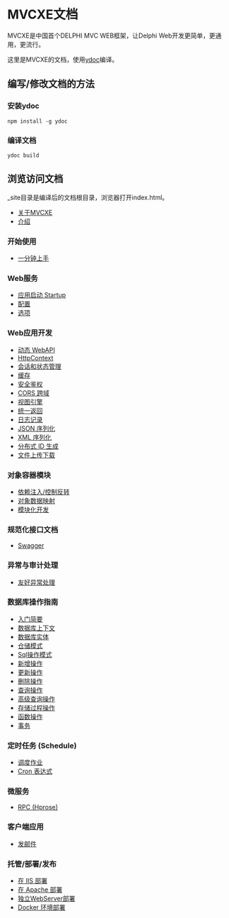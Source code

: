 # MVCXE文档

MVCXE是中国首个DELPHI MVC WEB框架，让Delphi Web开发更简单，更通用，更流行。

这里是MVCXE的文档，使用[ydoc](https://github.com/YMFE/ydoc)编译。

## 编写/修改文档的方法

### 安装ydoc
```
npm install -g ydoc
```

### 编译文档
```
ydoc build
```

## 浏览访问文档
_site目录是编译后的文档根目录，浏览器打开index.html。

* [关于MVCXE](./docs/docs/index.md)
* [介绍](./docs/docs/intro.md#)

### 开始使用

* [一分钟上手](./docs/docs/installation.md)

### Web服务
* [应用启动 Startup](./docs/docs/appstartup.md)
* [配置](./docs/docs/configuration.md)
* [选项](./docs/docs/options.md)

### Web应用开发
* [动态 WebAPI](./docs/docs/dynamic-api-controller.md)
* [HttpContext](./docs/docs/httpcontext.md)
* [会话和状态管理](./docs/docs/sesssion-state.md)
* [缓存](./docs/docs/cache.md)
* [安全鉴权](./docs/docs/auth-control.md)
* [CORS 跨域](./docs/docs/cors.md)
* [视图引擎](./docs/docs/view-engine.md)
* [统一返回](./docs/docs/action-result.md)
* [日志记录](./docs/docs/logging.md)
* [JSON 序列化](./docs/docs/json-serialization.md)
* [XML 序列化](./docs/docs/xml-serialization.md)
* [分布式 ID 生成](./docs/docs/idgenerator.md)
* [文件上传下载](./docs/docs/upload-download.md)

### 对象容器模块
* [依赖注入/控制反转](./docs/docs/dependency-injection.md)
* [对象数据映射](./docs/docs/object-mapper.md)
* [模块化开发](./docs/docs/module-dev.md)

### 规范化接口文档
* [Swagger](./docs/docs/specification-document.md)

### 异常与审计处理
* [友好异常处理](./docs/docs/friendly-exception.md)

### 数据库操作指南
* [入门简要](./docs/docs/dbcontext-start.md)
* [数据库上下文](./docs/docs/dbcontext.md)
* [数据库实体](./docs/docs/entity.md)
* [仓储模式](./docs/docs/dbcontext-repository.md)
* [Sql操作模式](./docs/docs/dbcontext-db.md)
* [新增操作](./docs/docs/dbcontext-add.md)
* [更新操作](./docs/docs/dbcontext-update.md)
* [删除操作](./docs/docs/dbcontext-delete.md)
* [查询操作](./docs/docs/dbcontext-query.md)
* [高级查询操作](./docs/docs/dbcontext-hight-query.md)
* [存储过程操作](./docs/docs/dbcontext-proc.md)
* [函数操作](./docs/docs/dbcontext-function.md)
* [事务](./docs/docs/tran.md)

### 定时任务 (Schedule)
* [调度作业](./docs/docs/job.md)
* [Cron 表达式](./docs/docs/cron.md)

### 微服务
* [RPC (Hprose)](./docs/docs/hprose.md)

### 客户端应用
* [发邮件](./docs/docs/email.md)

### 托管/部署/发布
* [在 IIS 部署](./docs/docs/deploy-iis.md)
* [在 Apache 部署](./docs/docs/deploy-apache.md)
* [独立WebServer部署](./docs/docs/deploy-application.md)
* [Docker 环境部署](./docs/docs/deploy-docker.md)